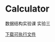 # Calculator
数据结构实验课 实验三

[下载可执行文件](https://github.com/cfla1638/Calculator/releases/download/1.0/Calculator_boxed.exe) 
